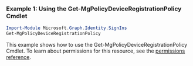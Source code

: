### Example 1: Using the Get-MgPolicyDeviceRegistrationPolicy Cmdlet
```powershell
Import-Module Microsoft.Graph.Identity.SignIns
Get-MgPolicyDeviceRegistrationPolicy
```
This example shows how to use the Get-MgPolicyDeviceRegistrationPolicy Cmdlet.
To learn about permissions for this resource, see the [permissions reference](/graph/permissions-reference).
